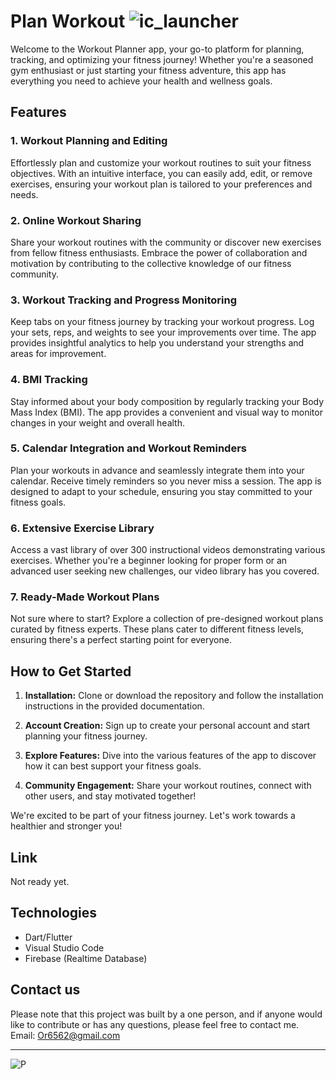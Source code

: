 # **Plan Workout** ![ic_launcher](https://github.com/OrHava/plan_workout/assets/116579286/387f49cb-bd80-4c92-ae43-eb3ee865a237)
Welcome to the Workout Planner app, your go-to platform for planning, tracking, and optimizing your fitness journey! Whether you're a seasoned gym enthusiast or just starting your fitness adventure, this app has everything you need to achieve your health and wellness goals.

## Features

### 1. **Workout Planning and Editing**

Effortlessly plan and customize your workout routines to suit your fitness objectives. With an intuitive interface, you can easily add, edit, or remove exercises, ensuring your workout plan is tailored to your preferences and needs.

### 2. **Online Workout Sharing**

Share your workout routines with the community or discover new exercises from fellow fitness enthusiasts. Embrace the power of collaboration and motivation by contributing to the collective knowledge of our fitness community.

### 3. **Workout Tracking and Progress Monitoring**

Keep tabs on your fitness journey by tracking your workout progress. Log your sets, reps, and weights to see your improvements over time. The app provides insightful analytics to help you understand your strengths and areas for improvement.

### 4. **BMI Tracking**

Stay informed about your body composition by regularly tracking your Body Mass Index (BMI). The app provides a convenient and visual way to monitor changes in your weight and overall health.

### 5. **Calendar Integration and Workout Reminders**

Plan your workouts in advance and seamlessly integrate them into your calendar. Receive timely reminders so you never miss a session. The app is designed to adapt to your schedule, ensuring you stay committed to your fitness goals.

### 6. **Extensive Exercise Library**

Access a vast library of over 300 instructional videos demonstrating various exercises. Whether you're a beginner looking for proper form or an advanced user seeking new challenges, our video library has you covered.

### 7. **Ready-Made Workout Plans**

Not sure where to start? Explore a collection of pre-designed workout plans curated by fitness experts. These plans cater to different fitness levels, ensuring there's a perfect starting point for everyone.

## How to Get Started

1. **Installation:** Clone or download the repository and follow the installation instructions in the provided documentation.

2. **Account Creation:** Sign up to create your personal account and start planning your fitness journey.

3. **Explore Features:** Dive into the various features of the app to discover how it can best support your fitness goals.

4. **Community Engagement:** Share your workout routines, connect with other users, and stay motivated together!

We're excited to be part of your fitness journey. Let's work towards a healthier and stronger you!

## Link
Not ready yet.

##  Technologies
- Dart/Flutter
- Visual Studio Code
- Firebase (Realtime Database)



## Contact us
Please note that this project was built by a one person, and if anyone would like to contribute or has any questions, please feel free to contact me. 
Email: Or6562@gmail.com


------------
![P](https://user-images.githubusercontent.com/116579286/222568386-ddaff2c0-0e9d-4879-b691-9b250c3fc2a0.png)

